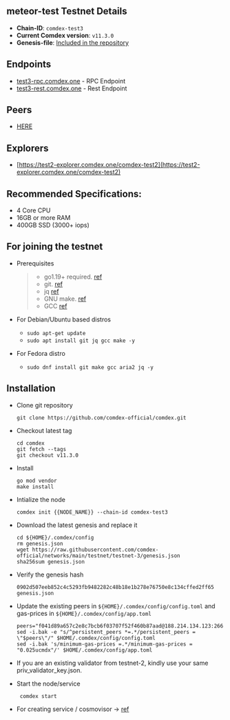 ## meteor-test Testnet Details

- **Chain-ID**: `comdex-test3`
- **Current Comdex version**: `v11.3.0`
- **Genesis-file**: [Included in the repository](genesis.json)

## Endpoints

- [test3-rpc.comdex.one](https://test3-rpc.comdex.one:443) - RPC Endpoint
- [test3-rest.comdex.one](https://test3-rest.comdex.one:443) - Rest Endpoint

## Peers

- [HERE](peers.txt)

## Explorers

- [https://test2-explorer.comdex.one/comdex-test2](https://test2-explorer.comdex.one/comdex-test2)

## Recommended Specifications:
   * 4 Core CPU
   * 16GB or more RAM
   * 400GB SSD (3000+ iops)

## For joining the testnet

* Prerequisites
  > - go1.19+ required. [ref](https://golang.org/doc/install)
  > - git. [ref](https://github.com/git/git)
  > - jq [ref](https://github.com/stedolan/jq)
  > - GNU make. [ref](https://www.gnu.org/software/make/manual/html_node/index.html)
  > - GCC [ref](https://gcc.gnu.org/releases.html)
  
* For Debian/Ubuntu based distros
  - `sudo apt-get update`
  - `sudo apt install git jq gcc make -y`

* For Fedora distro
  - `sudo dnf install git make gcc aria2 jq -y`


## Installation

* Clone git repository

  ```shell
  git clone https://github.com/comdex-official/comdex.git
  ```
  
* Checkout latest tag

  ```shell
  cd comdex
  git fetch --tags
  git checkout v11.3.0
  ```
  
* Install

  ```shell
  go mod vendor
  make install
  ```
  
* Intialize the node

  ```shell
  comdex init {{NODE_NAME}} --chain-id comdex-test3
  ```
  
* Download the latest genesis and replace it

  ```shell
  cd ${HOME}/.comdex/config
  rm genesis.json
  wget https://raw.githubusercontent.com/comdex-official/networks/main/testnet/testnet-3/genesis.json
  sha256sum genesis.json
  ```
  
* Verify the genesis hash 

  ```shell
  0902d507eeb852c4c5293fb9482282c48b18e1b278e76750e8c134cffed2ff65  genesis.json
  ```

* Update the existing peers in `${HOME}/.comdex/config/config.toml` and gas-prices in `${HOME}/.comdex/config/app.toml`

  ```shell
  peers="f041d89a657c2e8c7bcb6f03707f52f460b87aad@188.214.134.123:26656"
  sed -i.bak -e "s/^persistent_peers *=.*/persistent_peers = \"$peers\"/" $HOME/.comdex/config/config.toml
  sed -i.bak 's/minimum-gas-prices =.*/minimum-gas-prices = "0.025ucmdx"/' $HOME/.comdex/config/app.toml
  ```
  
* If you are an existing validator from testnet-2, kindly use your same priv_validator_key.json.

<!-- * Statesync 

    ```
    curl -s https://test2-rpc.comdex.one/status | jq '.result .sync_info | {trust_height: .latest_block_height, trust_hash: .latest_block_hash} | values'
    ```

  - Example output:
  
    ```
    {
      "trust_height": "820000",
      "trust_hash": "01f7e85f9b7df173ddae4edfd8a2c211452914fc1f98e649eb586617bbb3e284"
    }
    ```

  - Set trust_height and trust_hash values from RPC/status output in `$(HOME)/.comdex/config.toml`
  
    ```
    [statesync]
    enable = true
    rpc_servers = "https://test2-rpc.comdex.one:443,https://test2-rpc.comdex.one:443"
    trust_height = 820000
    trust_hash = "01f7e85f9b7df173ddae4edfd8a2c211452914fc1f98e649eb586617bbb3e284"
    trust_period = "168h"  # 2/3 of unbonding time
    ```
    ##### Latest statesync details are available at https://test2-explorer.comdex.one/comdex-test2/statesync
     -->
* Start the node/service

  ```shell
   comdex start
  ```
  
* For creating service / cosmovisor -> [ref](https://github.com/comdex-official/networks/blob/main/testnet/cosmovisor-setup.md)
  



